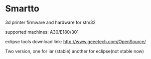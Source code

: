 # Smartto
3d printer firmware and hardware for stm32

supported machines: A30/E180/301

eclipse tools download link: http://www.geeetech.com/OpenSource/

Two version, one for iar (stable) another for eclipse(not stable now) 

